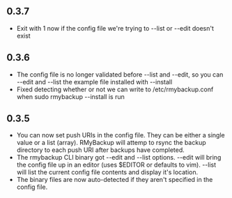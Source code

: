 ## 0.3.7
  - Exit with 1 now if the config file we're trying to --list or --edit doesn't exist

## 0.3.6
  - The config file is no longer validated before --list and --edit, so you can --edit and --list the example file installed with --install
  - Fixed detecting whether or not we can write to /etc/rmybackup.conf when sudo rmybackup --install is run

## 0.3.5

  - You can now set push URIs in the config file. They can be either a single value or a list (array). RMyBackup will attemp to rsync the backup directory to each push URI after backups have completed.
  - The rmybackup CLI binary got --edit and --list options. --edit will bring the config file up in an editor (uses $EDITOR or defaults to vim). --list will list the current config file contents and display it's location.
  - The binary files are now auto-detected if they aren't specified in the config file.

